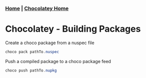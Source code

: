 ### [Home](../Home.md) | [Chocolatey Home](./chocolatey.md)

# Chocolatey - Building Packages

Create a choco package from a nuspec file
```powershell
choco pack pathTo.nuspec
```

Push a compiled package to a choco package feed
```powershell
choco push pathTo.nupkg
```
